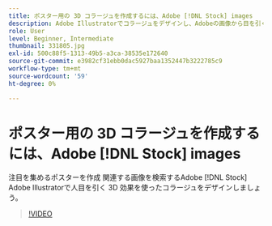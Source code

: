 ```yaml
---
title: ポスター用の 3D コラージュを作成するには、Adobe [!DNL Stock] images
description: Adobe Illustratorでコラージュをデザインし、Adobeの画像から目を引く 3D 効果を追加 [!DNL Stock]
role: User
level: Beginner, Intermediate
thumbnail: 331805.jpg
exl-id: 500c88f5-1313-49b5-a3ca-38535e172640
source-git-commit: e3982cf31ebb0dac5927baa1352447b3222785c9
workflow-type: tm+mt
source-wordcount: '59'
ht-degree: 0%

---
```


# ポスター用の 3D コラージュを作成するには、Adobe [!DNL Stock] images

注目を集めるポスターを作成 関連する画像を検索するAdobe [!DNL Stock] Adobe Illustratorで人目を引く 3D 効果を使ったコラージュをデザインしましょう。

>[!VIDEO](https://video.tv.adobe.com/v/331805?hidetitle=true)
